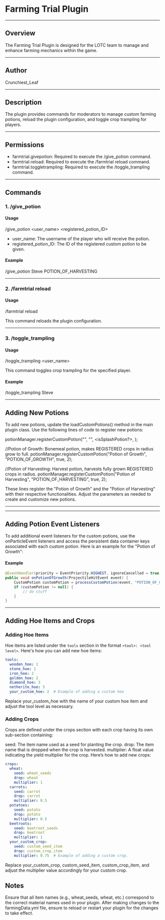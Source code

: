 # Farming Trial Plugin

---

## Overview

The Farming Trial Plugin is designed for the LOTC team to manage and 
enhance farming mechanics within the game.

---

## Author

Crunchiest_Leaf

---

## Description

The plugin provides commands for moderators to manage custom farming potions, 
reload the plugin configuration, and toggle crop trampling for players.

---

## Permissions

- farmtrial.givepotion: Required to execute the /give_potion command.
- farmtrial.reload: Required to execute the /farmtrial reload command.
- farmtrial.toggletrampling: Required to execute the /toggle_trampling command.

---

## Commands

### 1. /give_potion

#### Usage

/give_potion <user_name> <registered_potion_ID>

- user_name: The username of the player who will receive the potion.
- registered_potion_ID: The ID of the registered custom potion to be given.

#### Example

/give_potion Steve POTION_OF_HARVESTING

---

### 2. /farmtrial reload

#### Usage

/farmtrial reload

This command reloads the plugin configuration.

---

### 3. /toggle_trampling

#### Usage

/toggle_trampling <user_name>

This command toggles crop trampling for the specified player.

#### Example

/toggle_trampling Steve

---

## Adding New Potions

To add new potions, update the loadCustomPotions() method in the main plugin class. 
Use the following lines of code to register new potions:

potionManager.registerCustomPotion("<potion display name>", "<UniqueId>", <isSplashPotion?>, <effect block radius>);

//Potion of Growth: Bonemeal potion, makes REGISTERED crops in radius grow to full.
potionManager.registerCustomPotion("Potion of Growth", "POTION_OF_GROWTH", true, 2); 

//Potion of Harvesting: Harvest potion, harvests fully grown REGISTERED crops in radius.
potionManager.registerCustomPotion("Potion of Harvesting", "POTION_OF_HARVESTING", true, 2);

These lines register the "Potion of Growth" and the "Potion of Harvesting" with their respective functionalities. 
Adjust the parameters as needed to create and customize new potions.

---

---

## Adding Potion Event Listeners

To add additional event listeners for the custom potions, use the onParticleEvent listeners and access the 
persistent data container keys associated with each custom potion. 
Here is an example for the "Potion of Growth":

#### Example

```java
@EventHandler(priority = EventPriority.HIGHEST, ignoreCancelled = true)
public void onPotionOfGrowth(ProjectileHitEvent event) {
    CustomPotion customPotion = processCustomPotion(event, "POTION_OF_GROWTH");
    if (customPotion != null) {
        // do stuff
    }
}
```

---

## Adding Hoe Items and Crops

### Adding Hoe Items

Hoe items are listed under the `tools` section in the format `<tool>: <tool level>`. 
Here's how you can add new hoe items:

```yaml
tools:
  wooden_hoe: 1
  stone_hoe: 1
  iron_hoe: 2
  golden_hoe: 2
  diamond_hoe: 3
  netherite_hoe: 3
  your_custom_hoe: 2  # Example of adding a custom hoe
```

Replace your_custom_hoe with the name of your custom hoe item and adjust the tool level as necessary.

### Adding Crops
Crops are defined under the crops section with each crop having its own sub-section containing:

seed: The item name used as a seed for planting the crop.
drop: The item name that is dropped when the crop is harvested.
multiplier: A float value indicating the yield multiplier for the crop.
Here’s how to add new crops:

```yaml
crops:
  wheat:
    seed: wheat_seeds
    drop: wheat
    multiplier: 1
  carrots:
    seed: carrot
    drop: carrot
    multiplier: 0.5
  potatoes:
    seed: potato
    drop: potato
    multiplier: 0.5
  beetroots:
    seed: beetroot_seeds
    drop: beetroot
    multiplier: 1
  your_custom_crop:
    seed: custom_seed_item
    drop: custom_crop_item
    multiplier: 0.75  # Example of adding a custom crop.
```
Replace your_custom_crop, custom_seed_item, custom_crop_item, and adjust the multiplier value accordingly for your custom crop.

## Notes
Ensure that all item names (e.g., wheat_seeds, wheat, etc.) correspond to the correct material names used in your plugin.
After making changes to the farmingData.yml file, ensure to reload or restart your plugin for the changes to take effect.